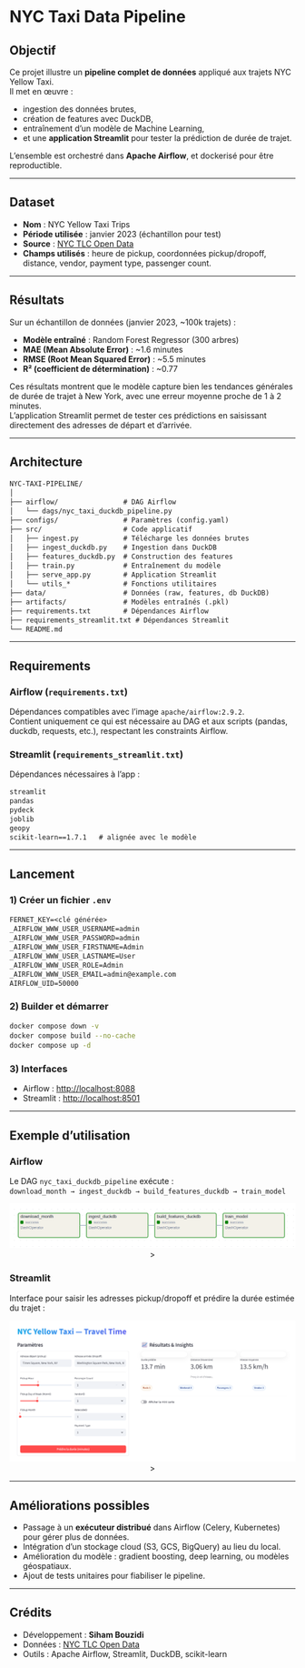 # NYC Taxi Data Pipeline

## Objectif

Ce projet illustre un **pipeline complet de données** appliqué aux trajets NYC Yellow Taxi.  
Il met en œuvre :  
- ingestion des données brutes,  
- création de features avec DuckDB,  
- entraînement d’un modèle de Machine Learning,  
- et une **application Streamlit** pour tester la prédiction de durée de trajet.  

L’ensemble est orchestré dans **Apache Airflow**, et dockerisé pour être reproductible.

---

## Dataset

- **Nom** : NYC Yellow Taxi Trips  
- **Période utilisée** : janvier 2023 (échantillon pour test)  
- **Source** : [NYC TLC Open Data](https://www.nyc.gov/site/tlc/about/tlc-trip-record-data.page)  
- **Champs utilisés** : heure de pickup, coordonnées pickup/dropoff, distance, vendor, payment type, passenger count.  

---

## Résultats

Sur un échantillon de données (janvier 2023, ~100k trajets) :

- **Modèle entraîné** : Random Forest Regressor (300 arbres)
- **MAE (Mean Absolute Error)** : ~1.6 minutes  
- **RMSE (Root Mean Squared Error)** : ~5.5 minutes  
- **R² (coefficient de détermination)** : ~0.77  

Ces résultats montrent que le modèle capture bien les tendances générales de durée de trajet à New York, avec une erreur moyenne proche de 1 à 2 minutes.  
L’application Streamlit permet de tester ces prédictions en saisissant directement des adresses de départ et d’arrivée.

---
## Architecture

```
NYC-TAXI-PIPELINE/
│
├── airflow/                # DAG Airflow
│   └── dags/nyc_taxi_duckdb_pipeline.py
├── configs/                # Paramètres (config.yaml)
├── src/                    # Code applicatif
│   ├── ingest.py           # Télécharge les données brutes
│   ├── ingest_duckdb.py    # Ingestion dans DuckDB
│   ├── features_duckdb.py  # Construction des features
│   ├── train.py            # Entraînement du modèle
│   ├── serve_app.py        # Application Streamlit
│   └── utils_*             # Fonctions utilitaires
├── data/                   # Données (raw, features, db DuckDB)
├── artifacts/              # Modèles entraînés (.pkl)
├── requirements.txt        # Dépendances Airflow
├── requirements_streamlit.txt # Dépendances Streamlit
└── README.md
```

---

## Requirements

### Airflow (`requirements.txt`)
Dépendances compatibles avec l’image `apache/airflow:2.9.2`.  
Contient uniquement ce qui est nécessaire au DAG et aux scripts (pandas, duckdb, requests, etc.), respectant les constraints Airflow.

### Streamlit (`requirements_streamlit.txt`)
Dépendances nécessaires à l’app :
```
streamlit
pandas
pydeck
joblib
geopy
scikit-learn==1.7.1   # alignée avec le modèle
```

---

## Lancement

### 1) Créer un fichier `.env`
```dotenv
FERNET_KEY=<clé générée>
_AIRFLOW_WWW_USER_USERNAME=admin
_AIRFLOW_WWW_USER_PASSWORD=admin
_AIRFLOW_WWW_USER_FIRSTNAME=Admin
_AIRFLOW_WWW_USER_LASTNAME=User
_AIRFLOW_WWW_USER_ROLE=Admin
_AIRFLOW_WWW_USER_EMAIL=admin@example.com
AIRFLOW_UID=50000
```

### 2) Builder et démarrer
```bash
docker compose down -v
docker compose build --no-cache
docker compose up -d
```

### 3) Interfaces
- Airflow : [http://localhost:8088](http://localhost:8088)  
- Streamlit : [http://localhost:8501](http://localhost:8501)  

---

## Exemple d’utilisation

### Airflow
Le DAG `nyc_taxi_duckdb_pipeline` exécute :  
`download_month → ingest_duckdb → build_features_duckdb → train_model`

<p align="center">
  <img src="docs/images/a1.png" alt="airflow" >>
</p>

### Streamlit
Interface pour saisir les adresses pickup/dropoff et prédire la durée estimée du trajet :  

<p align="center">
  <img src="docs/images/a2.png" alt="streamlit" >>
</p>

---

## Améliorations possibles
- Passage à un **exécuteur distribué** dans Airflow (Celery, Kubernetes) pour gérer plus de données.  
- Intégration d’un stockage cloud (S3, GCS, BigQuery) au lieu du local.  
- Amélioration du modèle : gradient boosting, deep learning, ou modèles géospatiaux.  
- Ajout de tests unitaires pour fiabiliser le pipeline.

---

## Crédits
- Développement : **Siham Bouzidi**  
- Données : [NYC TLC Open Data](https://www.nyc.gov/site/tlc/about/tlc-trip-record-data.page)  
- Outils : Apache Airflow, Streamlit, DuckDB, scikit-learn  
